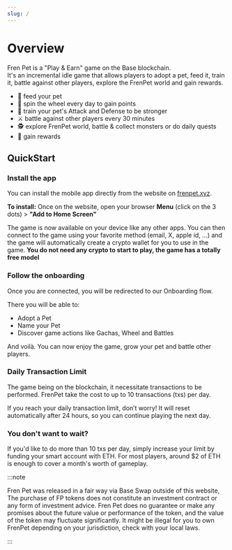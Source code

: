```yaml
---
slug: /
---
```

# Overview

Fren Pet is a "Play & Earn" game on the Base blockchain.  
It's an incremental idle game that allows players to adopt a pet, feed it, train it, battle against other players, explore the FrenPet world and gain rewards.

- 🍄 feed your pet
- 🛞 spin the wheel every day to gain points
- 💪 train your pet's Attack and Defense to be stronger
- ⚔️ battle against other players every 30 minutes
- 🕵️ explore FrenPet world, battle & collect monsters or do daily quests
- 🎁 gain rewards

## QuickStart

### Install the app

You can install the mobile app directly from the website on [frenpet.xyz](https://frenpet.xyz/). 

**To install:** Once on the website, open your browser **Menu** (click on the 3 dots) > **"Add to Home Screen"**  

The game is now available on your device like any other apps. You can then connect to the game using your favorite method (email, X, apple id, ...) and the game will automatically create a crypto wallet for you to use in the game. **You do not need any crypto to start to play, the game has a totally free model**

### Follow the onboarding

Once you are connected, you will be redirected to our Onboarding flow.

There you will be able to:

- Adopt a Pet
- Name your Pet
- Discover game actions like Gachas, Wheel and Battles

And voilà. You can now enjoy the game, grow your pet and battle other players.

### Daily Transaction Limit

The game being on the blockchain, it necessitate transactions to be performed. FrenPet take the cost to up to 10 transactions (txs) per day. 

If you reach your daily transaction limit, don’t worry! It will reset automatically after 24 hours, so you can continue playing the next day.

### You don't want to wait? 

If you'd like to do more than 10 txs per day, simply increase your limit by funding your smart account with ETH. For most players, around $2 of ETH is enough to cover a month's worth of gameplay.


:::note

Fren Pet was released in a fair way via Base Swap outside of this website, The purchase of FP tokens does not constitute an investment contract or any form of investment advice. Fren Pet does no guarantee or make any promises about the future value or performance of the token, and the value of the token may fluctuate significantly. It might be illegal for you to own FrenPet depending on your jurisdiction, check with your local laws.

:::
